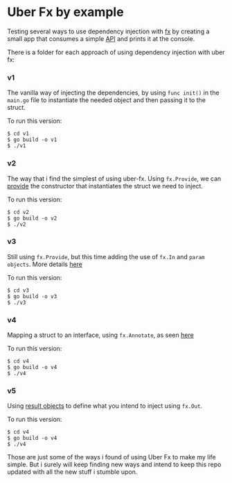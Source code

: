 # Uber Fx by example

Testing several ways to use dependency injection with [fx](https://github.com/uber-go/fx) by creating a small app that consumes a simple [API](http://randomuser.me/api/) and prints it at the console.

There is a folder for each approach of using dependency injection with uber fx:

### v1

The vanilla way of injecting the dependencies, by using `func init()` in the `main.go` file to instantiate the needed object and then passing it to the struct.


To run this version:

```
$ cd v1
$ go build -o v1
$ ./v1
```

### v2

The way that i find the simplest of using uber-fx. Using `fx.Provide`, we can [provide](https://uber-go.github.io/fx/annotate.html#annotating-a-function) the constructor that instantiates the struct we need to inject.

To run this version:

```
$ cd v2
$ go build -o v2
$ ./v2
```

### v3

Still using `fx.Provide`, but this time adding the use of `fx.In` and `param objects`. More details [here](https://uber-go.github.io/fx/parameter-objects.html#using-parameter-objects)

To run this version:

```
$ cd v3
$ go build -o v3
$ ./v3
```

### v4

Mapping a struct to an interface, using `fx.Annotate`, as seen [here](https://uber-go.github.io/fx/annotate.html#casting-structs-to-interfaces)

To run this version:

```
$ cd v4
$ go build -o v4
$ ./v4
```

### v5

Using [result objects](https://uber-go.github.io/fx/result-objects.html#using-result-objects) to define what you intend to inject using `fx.Out`.

To run this version:

```
$ cd v4
$ go build -o v4
$ ./v4
```


Those are just some of the ways i found of using Uber Fx to make my life simple. But i surely will keep finding new ways and intend to keep this repo updated with all the new stuff i stumble upon.



